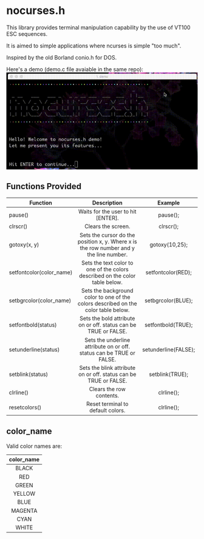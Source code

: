 # nocurses.h

This library provides terminal manipulation capability by the use of VT100 ESC sequences. 

It is aimed to simple applications where ncurses is simple "too much".

Inspired by the old Borland conio.h for DOS.

Here's a demo (demo.c file avaiable in the same repo):
![nocurses.h](img/nocurses.gif)

## Functions Provided
| Function                 |                                       Description                                      |        Example       |
|--------------------------|:--------------------------------------------------------------------------------------:|:--------------------:|
| pause()                  |                           Waits for the user to hit [ENTER].                           |       pause();       |
| clrscr()                 |                                   Clears the screen.                                   |       clrscr();      |
| gotoxy(x, y)             | Sets the cursor do the position x, y. Where x is the row number and y the line number. |    gotoxy(10,25);    |
| setfontcolor(color_name) | Sets the text color to one of the colors described on the color table below.           | setfontcolor(RED);   |
| setbgrcolor(color_name)  | Sets the background color to one of the colors described on the color table below.     | setbgrcolor(BLUE);   |
| setfontbold(status)      | Sets the bold attribute on or off. status can be TRUE or FALSE.                         | setfontbold(TRUE);   |
| setunderline(status)     | Sets the underline attribute on or off. status can be TRUE or FALSE.                    | setunderline(FALSE); |
| setblink(status)         | Sets the blink attribute on or off. status can be TRUE or FALSE.                        | setblink(TRUE);      |
| clrline()                | Clears the row contents.                                                               | clrline();           |
| resetcolors()            | Reset terminal to default colors.                                                      | clrline();           |


## color_name

Valid color names are:

| color_name |
|:----------:|
| BLACK      |
| RED        |
| GREEN      |
| YELLOW     |
| BLUE       |
| MAGENTA    |
| CYAN       |
| WHITE      |


